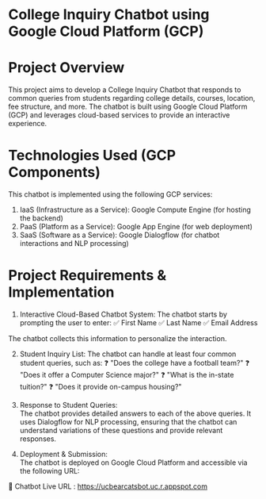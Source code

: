 # College Inquiry Chatbot using Google Cloud Platform (GCP)

# Project Overview

This project aims to develop a College Inquiry Chatbot that responds to common queries from students regarding college details, courses, location, fee structure, and more. The chatbot is built using Google Cloud Platform (GCP) and leverages cloud-based services to provide an interactive experience.

# Technologies Used (GCP Components)

This chatbot is implemented using the following GCP services:

1. IaaS (Infrastructure as a Service): Google Compute Engine (for hosting the backend)
2. PaaS (Platform as a Service): Google App Engine (for web deployment)
3. SaaS (Software as a Service): Google Dialogflow (for chatbot interactions and NLP processing)

# Project Requirements & Implementation

1. Interactive Cloud-Based Chatbot System: 
The chatbot starts by prompting the user to enter:
✅ First Name
✅ Last Name
✅ Email Address

The chatbot collects this information to personalize the interaction.

2. Student Inquiry List:
The chatbot can handle at least four common student queries, such as:
❓ "Does the college have a football team?"
❓ "Does it offer a Computer Science major?"
❓ "What is the in-state tuition?"
❓ "Does it provide on-campus housing?"

3. Response to Student Queries:  
The chatbot provides detailed answers to each of the above queries. It uses Dialogflow for NLP processing, ensuring that the chatbot can understand variations of these questions and provide relevant responses.

4. Deployment & Submission:  
The chatbot is deployed on Google Cloud Platform and accessible via the following URL:

🔗 Chatbot Live URL : https://ucbearcatsbot.uc.r.appspot.com 
